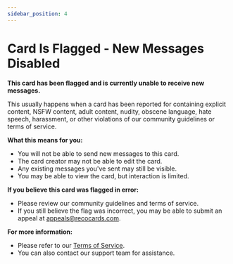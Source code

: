 ```yaml
---
sidebar_position: 4
---
```


# Card Is Flagged - New Messages Disabled

**This card has been flagged and is currently unable to receive new messages.** 

This usually happens when a card has been reported for containing explicit content, NSFW content, adult content, nudity, obscene language, hate speech, harassment, or other violations of our community guidelines or terms of service.

**What this means for you:**

* You will not be able to send new messages to this card.
* The card creator may not be able to edit the card.
* Any existing messages you've sent may still be visible.
* You may be able to view the card, but interaction is limited.

**If you believe this card was flagged in error:**

* Please review our community guidelines and terms of service.
* If you still believe the flag was incorrect, you may be able to submit an appeal at appeals@recocards.com.

**For more information:**

* Please refer to our [Terms of Service](https://help.recocards.com/terms-of-use/terms-of-use). 
* You can also contact our support team for assistance.
